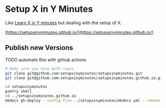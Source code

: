 # Setup X in Y Minutes

Like [Learn X in Y minutes](https://learnxinyminutes.com/)
but dealing with the setup of X.

[https://setupxinyminutes.github.io/](https://setupxinyminutes.github.io/)



## Publish new Versions

TODO automate this with github actions

```bash
# Make sure you have both repos
git clone git@github.com:setupxinyminutes/setupxinyminutes.git
git clone git@github.com:setupxinyminutes/setupxinyminutes.github.io.git

cd setupxinyminutes
poetry shell
cd ../setupxinyminutes.github.io
mkdocs gh-deploy --config-file ../setupxinyminutes/mkdocs.yml --remote-branch master
```
